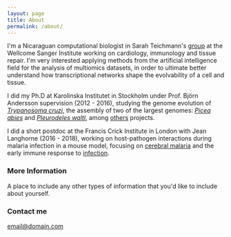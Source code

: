 ```yaml
---
layout: page
title: About
permalink: /about/
---
```


I'm a Nicaraguan computational biologist in Sarah Teichmann's [group](http://www.teichlab.org/) at the Wellcome Sanger Institute working on cardiology, immunology and tissue repair. I'm very interested applying methods from the artificial intelligence field for the analysis of multiomics datasets, in order to ultimate better understand how transcriptional networks shape the evolvability of a cell and tissue. 

I did my Ph.D at Karolinska Institutet in Stockholm under Prof. Björn Andersson supervision (2012 - 2016), studying the genome evolution of [_Trypanosoma cruzi_](https://www.biorxiv.org/content/10.1101/283531v2), the assembly of two of the largest genomes: [_Picea abies_](https://www.nature.com/articles/nature12211) and [_Pleurodeles waltl_](https://www.nature.com/articles/s41467-017-01964-9), among [others](https://pubmed.ncbi.nlm.nih.gov/?term=Talavera-L%C3%B3pez+C&cauthor_id=31645299) projects.

I did a short postdoc at the Francis Crick Institute in London with Jean Langhorne (2016 - 2018), working on host-pathogen interactions during malaria infection in a mouse model, focusing on [cerebral malaria](https://www.nature.com/articles/srep39258) and the early immune response to [infection](https://www.nature.com/articles/s41598-019-52388-y).

### More Information

A place to include any other types of information that you'd like to include about yourself.

### Contact me

[email@domain.com](mailto:cntalaveralopez@gmail.com)